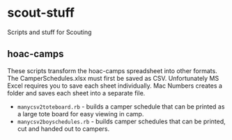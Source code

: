 # scout-stuff
Scripts and stuff for Scouting

## hoac-camps

These scripts transform the hoac-camps spreadsheet into other formats.
The CamperSchedules.xlsx must first be saved as CSV. Unfortunately MS Excel requires you to save each sheet individually. Mac Numbers creates a folder and saves each sheet into a separate file.

* `manycsv2toteboard.rb` - builds a camper schedule that can be printed as a large tote board for easy viewing in camp.
* `manycsv2boyschedules.rb` - builds camper schedules that can be printed, cut and handed out to campers.
